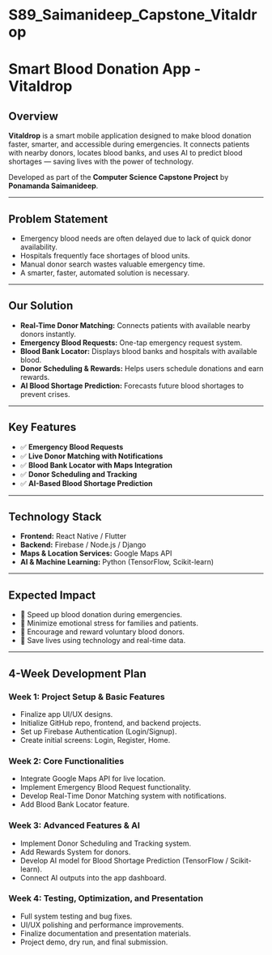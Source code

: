 # S89_Saimanideep_Capstone_Vitaldrop
# Smart Blood Donation App - Vitaldrop

## Overview
**Vitaldrop** is a smart mobile application designed to make blood donation faster, smarter, and accessible during emergencies. It connects patients with nearby donors, locates blood banks, and uses AI to predict blood shortages — saving lives with the power of technology.

Developed as part of the **Computer Science Capstone Project** by **Ponamanda Saimanideep**.

---

## Problem Statement
- Emergency blood needs are often delayed due to lack of quick donor availability.
- Hospitals frequently face shortages of blood units.
- Manual donor search wastes valuable emergency time.
- A smarter, faster, automated solution is necessary.

---

## Our Solution
- **Real-Time Donor Matching:** Connects patients with available nearby donors instantly.
- **Emergency Blood Requests:** One-tap emergency request system.
- **Blood Bank Locator:** Displays blood banks and hospitals with available blood.
- **Donor Scheduling & Rewards:** Helps users schedule donations and earn rewards.
- **AI Blood Shortage Prediction:** Forecasts future blood shortages to prevent crises.

---

## Key Features
- ✅ **Emergency Blood Requests**
- ✅ **Live Donor Matching with Notifications**
- ✅ **Blood Bank Locator with Maps Integration**
- ✅ **Donor Scheduling and Tracking**
- ✅ **AI-Based Blood Shortage Prediction**

---

## Technology Stack
- **Frontend:** React Native / Flutter
- **Backend:** Firebase / Node.js / Django
- **Maps & Location Services:** Google Maps API
- **AI & Machine Learning:** Python (TensorFlow, Scikit-learn)

---

## Expected Impact
- 🚀 Speed up blood donation during emergencies.
- 🚀 Minimize emotional stress for families and patients.
- 🚀 Encourage and reward voluntary blood donors.
- 🚀 Save lives using technology and real-time data.

---

## 4-Week Development Plan

### Week 1: Project Setup & Basic Features
- Finalize app UI/UX designs.
- Initialize GitHub repo, frontend, and backend projects.
- Set up Firebase Authentication (Login/Signup).
- Create initial screens: Login, Register, Home.

### Week 2: Core Functionalities
- Integrate Google Maps API for live location.
- Implement Emergency Blood Request functionality.
- Develop Real-Time Donor Matching system with notifications.
- Add Blood Bank Locator feature.

### Week 3: Advanced Features & AI
- Implement Donor Scheduling and Tracking system.
- Add Rewards System for donors.
- Develop AI model for Blood Shortage Prediction (TensorFlow / Scikit-learn).
- Connect AI outputs into the app dashboard.

### Week 4: Testing, Optimization, and Presentation
- Full system testing and bug fixes.
- UI/UX polishing and performance improvements.
- Finalize documentation and presentation materials.
- Project demo, dry run, and final submission.

